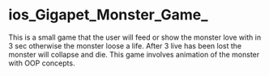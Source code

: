 # ios_Gigapet_Monster_Game_
This is a small game that the user will feed or show the monster love with in 3 sec otherwise the monster loose a life. After 3 live has been lost the monster will collapse and die. This game involves animation of the monster with OOP concepts.
